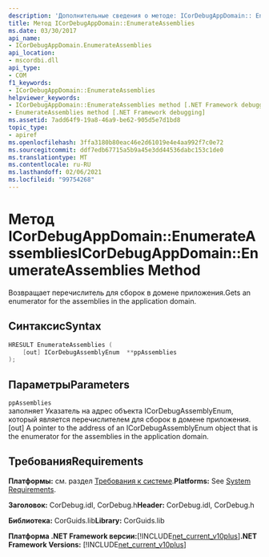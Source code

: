 ```yaml
---
description: 'Дополнительные сведения о методе: ICorDebugAppDomain:: EnumerateAssemblies'
title: Метод ICorDebugAppDomain::EnumerateAssemblies
ms.date: 03/30/2017
api_name:
- ICorDebugAppDomain.EnumerateAssemblies
api_location:
- mscordbi.dll
api_type:
- COM
f1_keywords:
- ICorDebugAppDomain::EnumerateAssemblies
helpviewer_keywords:
- ICorDebugAppDomain::EnumerateAssemblies method [.NET Framework debugging]
- EnumerateAssemblies method [.NET Framework debugging]
ms.assetid: 7add64f9-19a8-46a9-be62-905d5e7d1bd8
topic_type:
- apiref
ms.openlocfilehash: 3ffa3180b80eac46e2d61019e4e4aa992f7c0e72
ms.sourcegitcommit: ddf7edb67715a5b9a45e3dd44536dabc153c1de0
ms.translationtype: MT
ms.contentlocale: ru-RU
ms.lasthandoff: 02/06/2021
ms.locfileid: "99754268"
---
```

# <a name="icordebugappdomainenumerateassemblies-method"></a><span data-ttu-id="1a1ab-103">Метод ICorDebugAppDomain::EnumerateAssemblies</span><span class="sxs-lookup"><span data-stu-id="1a1ab-103">ICorDebugAppDomain::EnumerateAssemblies Method</span></span>

<span data-ttu-id="1a1ab-104">Возвращает перечислитель для сборок в домене приложения.</span><span class="sxs-lookup"><span data-stu-id="1a1ab-104">Gets an enumerator for the assemblies in the application domain.</span></span>  
  
## <a name="syntax"></a><span data-ttu-id="1a1ab-105">Синтаксис</span><span class="sxs-lookup"><span data-stu-id="1a1ab-105">Syntax</span></span>  
  
```cpp  
HRESULT EnumerateAssemblies (  
    [out] ICorDebugAssemblyEnum  **ppAssemblies  
);  
```  
  
## <a name="parameters"></a><span data-ttu-id="1a1ab-106">Параметры</span><span class="sxs-lookup"><span data-stu-id="1a1ab-106">Parameters</span></span>  

 `ppAssemblies`  
 <span data-ttu-id="1a1ab-107">заполняет Указатель на адрес объекта ICorDebugAssemblyEnum, который является перечислителем для сборок в домене приложения.</span><span class="sxs-lookup"><span data-stu-id="1a1ab-107">[out] A pointer to the address of an ICorDebugAssemblyEnum object that is the enumerator for the assemblies in the application domain.</span></span>  
  
## <a name="requirements"></a><span data-ttu-id="1a1ab-108">Требования</span><span class="sxs-lookup"><span data-stu-id="1a1ab-108">Requirements</span></span>  

 <span data-ttu-id="1a1ab-109">**Платформы:** см. раздел [Требования к системе](../../get-started/system-requirements.md).</span><span class="sxs-lookup"><span data-stu-id="1a1ab-109">**Platforms:** See [System Requirements](../../get-started/system-requirements.md).</span></span>  
  
 <span data-ttu-id="1a1ab-110">**Заголовок:** CorDebug.idl, CorDebug.h</span><span class="sxs-lookup"><span data-stu-id="1a1ab-110">**Header:** CorDebug.idl, CorDebug.h</span></span>  
  
 <span data-ttu-id="1a1ab-111">**Библиотека:** CorGuids.lib</span><span class="sxs-lookup"><span data-stu-id="1a1ab-111">**Library:** CorGuids.lib</span></span>  
  
 <span data-ttu-id="1a1ab-112">**Платформа .NET Framework версии:**[!INCLUDE[net_current_v10plus](../../../../includes/net-current-v10plus-md.md)]</span><span class="sxs-lookup"><span data-stu-id="1a1ab-112">**.NET Framework Versions:** [!INCLUDE[net_current_v10plus](../../../../includes/net-current-v10plus-md.md)]</span></span>
